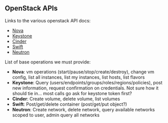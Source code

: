 ## OpenStack APIs
Links to the various openstack API docs:
 -  [Nova](http://docs.openstack.org/developer/python-novaclient/)
 -  [Keystone](http://docs.openstack.org/developer/python-keystoneclient/)
 -  [Cinder](http://docs.openstack.org/developer/python-cinderclient/)
 -  [Swift](http://docs.openstack.org/developer/python-swiftclient/swiftclient.html)
 -  [Neutron](http://docs.openstack.org/developer/python-neutronclient/)

List of base operations we must provide:
 -  **Nova**: vm operations (start/pause/stop/create/destroy), change vm config, list all instances, list my instances, list hosts, list flavors
 -  **Keystone**: Query (users/endpoints/groups/roles/regions/policies), post new information, request confirmation on credentials. 
 Not sure how it should tie in... most calls go ask for keystone token first?
 -  **Cinder**: Create volume, delete volume, list volumes
 -  **Swift**: Post/get/delete container (post/get/put object?)
 -  **Neutron**: Create network, delete network, query available networks scoped to user, admin query all networks
